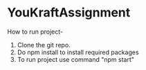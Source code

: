 # YouKraftAssignment

How to run project-

1. Clone the git repo.
2. Do npm install to install required packages
3. To run project use command "npm start"
